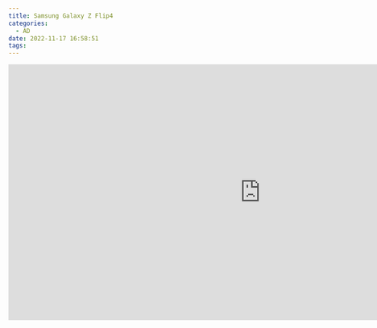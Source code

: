 ```yaml
---
title: Samsung Galaxy Z Flip4
categories:
  - AD
date: 2022-11-17 16:58:51
tags:
---
```

<iframe width="1000" height="508" src="https://www.youtube.com/embed/lqP87f9lZ2M" title="Galaxy Z Flip4: Launch film | Samsung" frameborder="0" allow="accelerometer; autoplay; clipboard-write; encrypted-media; gyroscope; picture-in-picture" allowfullscreen></iframe>